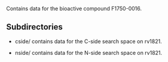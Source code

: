Contains data for the bioactive compound F1750-0016.

## Subdirectories

- cside/ contains data for the C-side search space on rv1821.

- nside/ contains data for the N-side search space on rv1821.

